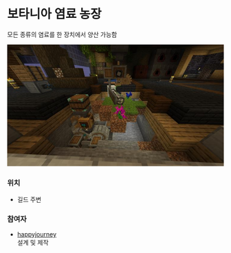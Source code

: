 # 보타니아 염료 농장

모든 종류의 염료를 한 장치에서 양산 가능함

![asdf](../../asset/systems/botania_dye_farm/main.jpg)


### 위치
<!-- tag_source_open:link_list:building_spot -->
- 길드 주변
<!-- tag_close -->


### 참여자

<!-- tag_source_open:link_list:member_contribute -->
- [happyjourney](../members/happyjourney.md)  
설계 및 제작
<!-- tag_close-->